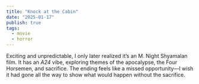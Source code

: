 ```yaml
---
title: "Knock at the Cabin"
date: "2025-01-17"
publish: true
tags:
  - movie
  - horror
---
```


Exciting and unpredictable, I only later realized it’s an M. Night Shyamalan film. It has an _A24_ vibe, exploring themes of the apocalypse, the Four Horsemen, and sacrifice. The ending feels like a missed opportunity—I wish it had gone all the way to show what would happen without the sacrifice.
